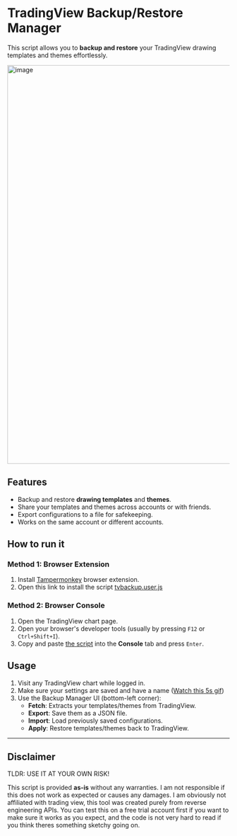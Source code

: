 # TradingView Backup/Restore Manager

This script allows you to **backup and restore** your TradingView drawing templates and themes effortlessly.

<img width="901" alt="image" src="https://github.com/user-attachments/assets/f05207d9-f56a-404d-a4f8-676dc7c5618e" />

## Features
- Backup and restore **drawing templates** and **themes**.
- Share your templates and themes across accounts or with friends.
- Export configurations to a file for safekeeping.
- Works on the same account or different accounts.

## How to run it

### Method 1: Browser Extension
1. Install [Tampermonkey](https://www.tampermonkey.net/) browser extension.
2. Open this link to install the script [tvbackup.user.js](https://github.com/victornpb/tradingview-backup/raw/refs/heads/main/tvbackup.user.js)

### Method 2: Browser Console
1. Open the TradingView chart page.
2. Open your browser's developer tools (usually by pressing `F12` or `Ctrl+Shift+I`).
3. Copy and paste [the script](./tvbackup.user.js) into the **Console** tab and press `Enter`.

## Usage
1. Visit any TradingView chart while logged in.
2. Make sure your settings are saved and have a name ([Watch this 5s gif](https://github.com/user-attachments/assets/9f15e1d5-91cc-4f1d-ac21-b108b8b79ab9))
3. Use the Backup Manager UI (bottom-left corner):
   - **Fetch**: Extracts your templates/themes from TradingView.
   - **Export**: Save them as a JSON file.
   - **Import**: Load previously saved configurations.
   - **Apply**: Restore templates/themes back to TradingView.

----

## Disclaimer

TLDR: USE IT AT YOUR OWN RISK!

This script is provided **as-is** without any warranties. I am not responsible if this does not work as expected or causes any damages.
I am obviously not affiliated with trading view, this tool was created purely from reverse engineering APIs.
You can test this on a free trial account first if you want to make sure it works as you expect, and the code is not very hard to read if you think theres something sketchy going on.

